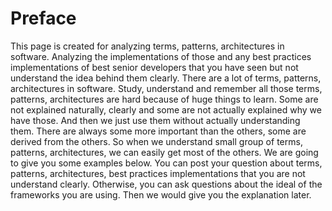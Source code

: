 # Preface

This page is created for analyzing terms, patterns, architectures in software. Analyzing the implementations of those and any best practices implementations of best senior developers that you have seen but not understand the idea behind them clearly. There are a lot of terms, patterns, architectures in software. Study, understand and remember all those terms, patterns, architectures are hard because of huge things to learn. Some are not explained naturally, clearly and some are not actually explained why we have those. And then we just use them without actually understanding them. There are always some more important than the others, some are derived from the others. So when we understand small group of terms, patterns, architectures, we can easily get most of the others. We are going to give you some examples below. You can post your question about terms, patterns, architectures, best practices implementations that you are not understand clearly. Otherwise, you can ask questions about the ideal of the frameworks you are using. Then we would give you the explanation later.
